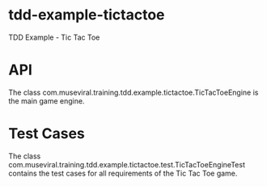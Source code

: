 tdd-example-tictactoe
=====================

TDD Example - Tic Tac Toe



API
=====================

The class com.museviral.training.tdd.example.tictactoe.TicTacToeEngine 
is the main game engine.


Test Cases
=====================

The class com.museviral.training.tdd.example.tictactoe.test.TicTacToeEngineTest
contains the test cases for all requirements of the Tic Tac Toe game.
